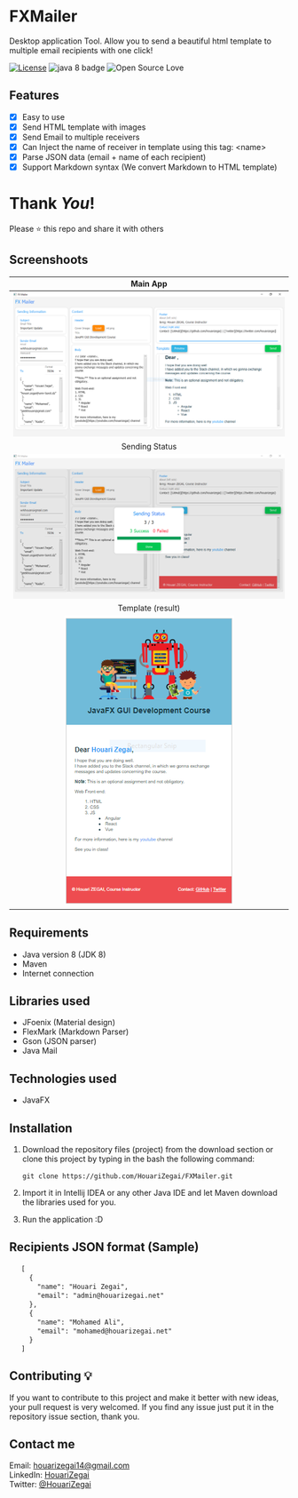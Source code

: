 # FXMailer
Desktop application Tool. Allow you to send a beautiful html template to multiple email recipients with one click!

[![License](https://img.shields.io/badge/License-Apache%202.0-blue.svg)](LICENSE)
![java 8 badge](https://img.shields.io/badge/Java-8-red.svg)
![Open Source Love](https://badges.frapsoft.com/os/v1/open-source.svg?v=102)

## Features
* [x] Easy to use
* [x] Send HTML template with images
* [x] Send Email to multiple receivers
* [x] Can Inject the name of receiver in template using this tag: \<name\>
* [x] Parse JSON data (email + name of each recipient)
* [x] Support Markdown syntax (We convert Markdown to HTML template)

# Thank _You_!
Please :star: this repo and share it with others

## Screenshoots
Main App               |
|:---------------------:|
![screenshoot](screenshots/fxmailer_main.png) |
Sending Status |
![screenshot](screenshots/fxmailer_status.png) |
Template (result)           |
![screenshot](screenshots/template_sample.png) |

## Requirements
* Java version 8 (JDK 8)
* Maven
* Internet connection

## Libraries used
* JFoenix (Material design)
* FlexMark (Markdown Parser)
* Gson (JSON parser)
* Java Mail

## Technologies used
* JavaFX

## Installation
1. Download the repository files (project) from the download section or clone this project by typing in the bash the following command:

       git clone https://github.com/HouariZegai/FXMailer.git
2. Import it in Intellij IDEA or any other Java IDE and let Maven download the libraries used for you.
3. Run the application :D

## Recipients JSON format (Sample)

       [
         {
           "name": "Houari Zegai",
           "email": "admin@houarizegai.net"
         },
         {
           "name": "Mohamed Ali",
           "email": "mohamed@houarizegai.net"
         }
       ]

## Contributing 💡
If you want to contribute to this project and make it better with new ideas, your pull request is very welcomed.
If you find any issue just put it in the repository issue section, thank you.

## Contact me
Email: houarizegai14@gmail.com  
LinkedIn: [HouariZegai](https://linkedin.com/in/houarizegai)  
Twitter: [@HouariZegai](https://twitter.com/houarizegai)

